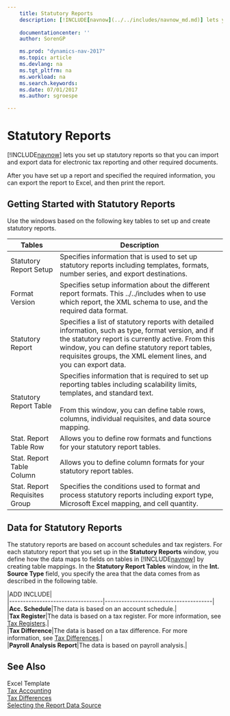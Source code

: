 ```yaml
---
    title: Statutory Reports 
    description: [!INCLUDE[navnow](../../includes/navnow_md.md)] lets you set up statutory reports so that you can import and export data for electronic tax reporting and other required documents.
    
    documentationcenter: ''
    author: SorenGP

    ms.prod: "dynamics-nav-2017"
    ms.topic: article
    ms.devlang: na
    ms.tgt_pltfrm: na
    ms.workload: na
    ms.search.keywords:
    ms.date: 07/01/2017
    ms.author: sgroespe

---
```

# Statutory Reports
[!INCLUDE[navnow](../../includes/navnow_md.md)] lets you set up statutory reports so that you can import and export data for electronic tax reporting and other required documents.  
  
 After you have set up a report and specified the required information, you can export the report to Excel, and then print the report.  
  
## Getting Started with Statutory Reports  
 Use the windows based on the following key tables to set up and create statutory reports.  
  
|Tables|Description|  
|------------|---------------------------------------|  
|Statutory Report Setup|Specifies information that is used to set up statutory reports including templates, formats, number series, and export destinations.|  
|Format Version|Specifies setup information about the different report formats. This ../../includes when to use which report, the XML schema to use, and the required data format.|  
|Statutory Report|Specifies a list of statutory reports with detailed information, such as type, format version, and if the statutory report is currently active. From this window, you can define statutory report tables, requisites groups, the XML element lines, and you can export data.|  
|Statutory Report Table|Specifies information that is required to set up reporting tables including scalability limits, templates, and standard text.<br /><br /> From this window, you can define table rows, columns, individual requisites, and data source mapping.|  
|Stat. Report Table Row|Allows you to define row formats and functions for your statutory report tables.|  
|Stat. Report Table Column|Allows you to define column formats for your statutory report tables.|  
|Stat. Report Requisites Group|Specifies the conditions used to format and process statutory reports including export type, Microsoft Excel mapping, and cell quantity.|  
  
## Data for Statutory Reports  
 The statutory reports are based on account schedules and tax registers. For each statutory report that you set up in the **Statutory Reports** window, you define how the data maps to fields on tables in [!INCLUDE[navnow](../../includes/navnow_md.md)] by creating table mappings. In the **Statutory Report Tables** window, in the **Int. Source Type** field, you specify the area that the data comes from as described in the following table.  
  
|ADD INCLUDE<!--[!INCLUDE[bp_tableoption](../../includes/bp_tabledescription_md.md)]-->|  
|----------------------------------|---------------------------------------|  
|**Acc. Schedule**|The data is based on an account schedule.|  
|**Tax Register**|The data is based on a tax register. For more information, see [Tax Registers](tax-registers.md).|  
|**Tax Difference**|The data is based on a tax difference. For more information, see [Tax Differences](tax-differences.md).|  
|**Payroll Analysis Report**|The data is based on payroll analysis.|  
  
## See Also  
 Excel Template   
 [Tax Accounting](tax-accounting.md)   
 [Tax Differences](tax-differences.md)   
 [Selecting the Report Data Source](assetId:///79db2621-6067-4421-8fe6-3ef2baba1ecc)